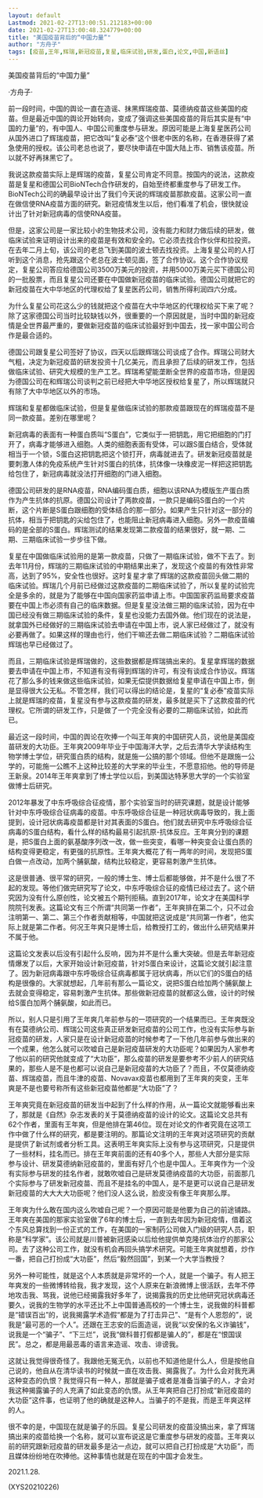 ```yaml
---
layout: default
Lastmod: 2021-02-27T13:00:51.212183+00:00
date: 2021-02-27T13:00:48.324779+00:00
title: "美国疫苗背后的“中国力量”"
author: "方舟子"
tags: [疫苗,王年,辉瑞,新冠疫苗,复星,临床试验,研发,蛋白,论文,中国,新语丝]
---
```


美国疫苗背后的“中国力量”

·方舟子·

前一段时间，中国的舆论一直在造谣、抹黑辉瑞疫苗、莫德纳疫苗这些美国的疫苗。但是最近中国的舆论开始转向，变成了强调这些美国疫苗的背后其实是有“中国的力量”的，有中国人、中国公司重度参与研发。原因可能是上海复星医药公司从国外进口了辉瑞疫苗，把它改叫“复必泰”这个很老中医的名称，在香港获得了紧急使用的授权。该公司老总也说了，要尽快申请在中国大陆上市、销售该疫苗。所以就不好再抹黑它了。

我说这款疫苗实际上是辉瑞的疫苗，复星公司肯定不同意。按国内的说法，这款疫苗是复星和德国公司BioNTech合作研发的，自始至终都重度参与了研发工作。BioNTech公司的确最早设计出了我们今天说的辉瑞疫苗那款疫苗。这家公司一直在做信使RNA疫苗方面的研究。新冠疫情发生以后，他们看准了机会，很快就设计出了针对新冠病毒的信使RNA疫苗。

但是，这家公司是一家比较小的生物技术公司，没有能力和财力做后续的研发，做临床试验来证明设计出来的疫苗是有效和安全的。它必须去找合作伙伴和拉投资。在去年二月上旬，该公司的老总飞到美国的波士顿去找投资。上海复星公司的人打听到这个消息，抢先跟这个老总在波士顿见面，签了合作协议。这个合作协议规定，复星公司答应给德国公司3500万美元的投资，并用5000万美元买下德国公司的一批股票，而且复星公司还要在中国做新冠疫苗的临床试验。德国公司就把它的新冠疫苗在大中华地区的代理权给了复星医药公司，销售所得利润四六分成。

为什么复星公司花这么少的钱就把这个疫苗在大中华地区的代理权给买下来了呢？除了这家德国公司当时比较缺钱以外，很重要的一个原因就是，当时中国的新冠疫情是全世界最严重的，要做新冠疫苗的临床试验最好到中国去，找一家中国公司合作是最合适的。

德国公司跟复星公司签好了协议，四天以后跟辉瑞公司谈成了合作。辉瑞公司财大气粗，决定为新冠疫苗的研发投资十几亿美元，而且承担了后续的研发工作，包括做临床试验、研究大规模的生产工艺。辉瑞希望能垄断全世界的疫苗市场，但是因为德国公司在和辉瑞公司谈判之前已经把大中华地区授权给复星了，所以辉瑞就只有除了大中华地区以外的市场。

辉瑞和复星都做临床试验，但是复星做临床试验的那款疫苗跟现在的辉瑞疫苗不是同一款疫苗。差别在哪里呢？

新冠病毒的表面有一种蛋白质叫“S蛋白”，它类似于一把钥匙，用它把细胞的门打开了，病毒才能够进入细胞。人类的细胞表面有受体，可以跟S蛋白结合，受体就相当于一个锁，S蛋白这把钥匙把这个锁打开，病毒就进去了。研发新冠疫苗就是要刺激人体的免疫系统产生针对S蛋白的抗体，抗体像一块橡皮泥一样把这把钥匙给包住了，新冠病毒就没法打开细胞的门进入细胞。

德国公司研发的是RNA疫苗，RNA编码蛋白质，细胞以该RNA为模版生产蛋白质作为产生抗体的抗原。德国公司设计了两款疫苗，一款只是编码S蛋白的一个片断，这个片断是S蛋白跟细胞的受体结合的那一部分。如果产生只针对这一部分的抗体，相当于把钥匙的尖给包住了，也能阻止新冠病毒进入细胞。另外一款疫苗编码的是全部的S蛋白。辉瑞测试的结果发现第二款疫苗的结果很好，就一期、二期、三期临床试验一步步往下做。

复星在中国做临床试验用的是第一款疫苗，只做了一期临床试验，做不下去了。到去年11月份，辉瑞的三期临床试验的中期结果出来了，发现这个疫苗的有效性非常高，达到了95%，安全性也很好。这时复星才拿了辉瑞的这款疫苗回头做二期的临床试验。辉瑞几个月前已经做过这款疫苗的二期临床试验了，所以复星的试验完全是多余的，就是为了能够在中国向国家药监申请上市。中国国家药监局要求疫苗要在中国上市必须有自己的临床数据。但是复星没法做三期的临床试验，因为在中国已经没有做三期临床试验的条件，复星也没能力去国外做。他们现在的说法是，就拿国外已经做好的三期临床试验去申请在中国上市，说人家已经做过了，就没有必要再做了。如果这样的理由也行，他们干嘛还去做二期临床试验？二期临床试验辉瑞也早已经做过了。

而且，三期临床试验是辉瑞做的，这些数据都是辉瑞搞出来的。复星拿辉瑞的数据要去申请在中国上市，不知道有没有得到辉瑞的许可，有没有谈成合作协议。辉瑞花了那么多的钱来做这些临床试验，如果无偿提供数据给复星申请在中国上市，倒是显得很大公无私。不管怎样，我们可以得出的结论是，复星的“复必泰”疫苗实际上就是辉瑞的疫苗，复星没有参与这款疫苗的研发，最多就是买下了这款疫苗的代理权。它所谓的研发工作，只是做了一个完全没有必要的二期临床试验，如此而已。

最近这一段时间，中国的舆论在吹捧一个叫王年爽的中国研究人员，说他是美国疫苗研发的大功臣。王年爽2009年毕业于中国海洋大学，之后去清华大学读结构生物学博士学位，研究蛋白质的结构，就是施一公搞的那个领域。但他不是跟施一公学的，可能施一公瞧不上这种比较差的大学来的毕业生，不愿意招他。他的导师是王新泉。2014年王年爽拿到了博士学位以后，到美国达特茅思大学的一个实验室做博士后研究。

2012年暴发了中东呼吸综合征疫情，那个实验室当时的研究课题，就是设计能够针对中东呼吸综合征病毒的疫苗。中东呼吸综合征是一种冠状病毒导致的，我上面提到，设计冠状病毒疫苗都是针对其表面的S蛋白。他们就去研究中东呼吸综合征病毒的S蛋白结构，看什么样的结构最易引起抗原-抗体反应。王年爽分到的课题是，把S蛋白上面的氨基酸序列改一改，做一些突变，看哪一种突变会让蛋白质的结构变得更稳定，有更强的抗原性。王年爽大概花了有一两年的时间，发现把S蛋白做一点改动，加两个脯氨酸，结构比较稳定，更容易刺激产生抗体。

这是很普通、很平常的研究，一般的博士生、博士后都能够做，并不是什么很了不起的发现。等他们做完研究写了论文，中东呼吸综合征的疫情已经过去了。这个研究因为没有什么原创性，论文被五个期刊拒稿。直到2017年，论文才在美国科学院院刊发表。这篇论文有三个所谓“共同第一作者”，王年爽排在第二个，只不过会注明第一、第二、第三个作者贡献相等，中国就把这说成是“共同第一作者”，他实际上就是第二作者。何况王年爽只是博士后，给教授打工的，做出什么研究结果并不属于他。

这篇论文发表以后没有引起什么反响，因为并不是什么重大突破。但是去年新冠疫情爆发了以后，大家开始设计新冠疫苗，针对S蛋白来设计，这篇论文就引起注意了。因为新冠病毒跟中东呼吸综合征病毒都属于冠状病毒，所以它们的S蛋白的结构是很像的。大家就想起，几年前有那么一篇论文，说把S蛋白给加两个脯氨酸上去就会变得稳定，容易刺激产生抗体。那些做新冠疫苗的就都这么做，设计的时候给S蛋白加两个脯氨酸，如此而已。

所以，别人只是引用了王年爽几年前参与的一项研究的一个结果而已。王年爽既没有在莫德纳公司、辉瑞公司这些真正研发新冠疫苗的公司工作，也没有实际参与新冠疫苗的研发，人家只是在设计新冠疫苗的时候参考了一下他几年前参与做出来的一个成果，他怎么就可以吹嘘自己是新冠疫苗研发的大功臣呢？如果因为人家参考了他以前的研究他就变成了“大功臣”，那么疫苗的研发是要参考不少前人的研究结果的，那些人是不是也都可以说自己是新冠疫苗的大功臣了？而且，不仅莫德纳疫苗、辉瑞疫苗，而且牛津的疫苗、Novavax疫苗也都用到了王年爽的突变，王年爽是不是也要号称所有这些新冠疫苗他都是“大功臣”了？

王年爽究竟在新冠疫苗的研发当中起到了什么样的作用，从一篇论文就能够看出来了，那就是《自然》杂志发表的关于莫德纳疫苗的设计的论文。这篇论文总共有62个作者，里面有王年爽，但是他排在第46位。现在对论文的作者究竟在这项工作中做了什么样的研究，都是要注明的。那篇论文注明的王年爽对这项研究的贡献是提供了新试剂或者分析工具。这表明王年爽实际上没有参与这项研究，只是提供了一些材料，挂名而已。排在王年爽前面的还有40多个人，那些人大部分是实际参与设计、研发莫德纳新冠疫苗的，里面有好几个也是中国人。王年爽作为一个没有实际参与研发的挂名作者，就敢吹嘘自己是研发莫德纳疫苗的大功臣，前面那几个实际参与了研发新冠疫苗、而且不是挂名的中国人，是不是更可以说自己是研发新冠疫苗的大大大大功臣呢？他们没人这么说，脸皮没有像王年爽那么厚。

王年爽为什么敢在国内这么吹嘘自己呢？一个原因可能是他要为自己的前途铺路。王年爽在美国的那家实验室做了6年的博士后，一直到去年因为新冠疫情，借着这个东风总算找到一份正式的工作，在美国的一家制药公司做入门级的研究人员，职称是“科学家”。该公司就是川普被新冠感染以后给他提供单克隆抗体治疗的那家公司。去了这种公司工作，就没有机会再回头搞学术研究。可能王年爽就想着，炒作一番，把自己打扮成“大功臣”，然后“毅然回国”，到某一个大学当教授？

另外一种可能性，就是这个人本质就是非常坏的一个人，就是一个骗子。有人把王年爽发的一些微博转给我，我才发现，这个人原来在新浪微博上很活跃，去年不停地攻击我、骂我，说他已经揭露我好多年了，说揭露我的历史比他研究冠状病毒还要久，说我的生物学的水平还比不上中国普通高校的一个博士生，说我做的科普都是“错误百出”的，说我揭露学术造假“都是为了打击异己”、“是有个人恩怨的”，说我是“最可恶的一个人”。还跟在王志安的后面造谣，说我“以安保的名义诈骗钱”，说我是一个“骗子”、“下三烂”，说我“做科普打假都是骗人的”，都是在“恨国误民”。总之，都是用最恶毒的语言来造谣、攻击、诽谤我。

这就让我觉得很奇怪了。我跟他无冤无仇，以前也不知道他是什么人，但是按他自己说的，他自从在清华读书的时候就一直在攻击我、揭露我了。为什么会对我充满这种变态的仇恨？我觉得只有一种人，那就是骗子或者是准备当骗子的人，才会对我这种揭露骗子的人充满了如此变态的仇恨。从王年爽把自己打扮成“新冠疫苗的大功臣”这件事，也证明了他的确就是这种人。当骗子的不是我，而是王年爽这样的人。

很不幸的是，中国现在就是骗子的乐园。复星公司研发的疫苗没搞出来，拿了辉瑞搞出来的疫苗给换一个名称，就可以宣布说这是它重度参与研发的疫苗。王年爽以前的研究跟新冠疫苗的研发最多是沾一点边，就可以把自己打扮成是“大功臣”，而且媒体纷纷地在吹捧他。这种事情也就是在现在的中国才会发生。

2021.1.28.

(XYS20210226)

